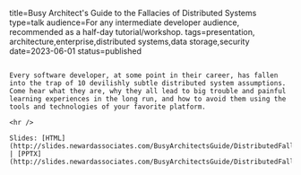 title=Busy Architect's Guide   to the Fallacies of Distributed Systems
type=talk
audience=For any intermediate developer audience, recommended as a half-day tutorial/workshop.
tags=presentation, architecture,enterprise,distributed systems,data storage,security
date=2023-06-01
status=published
~~~~~~

Every software developer, at some point in their career, has fallen into the trap of 10 devilishly subtle distributed system assumptions. Come hear what they are, why they all lead to big trouble and painful learning experiences in the long run, and how to avoid them using the tools and technologies of your favorite platform.
    
<hr />

Slides: [HTML](http://slides.newardassociates.com/BusyArchitectsGuide/DistributedFallacies.html) | [PPTX](http://slides.newardassociates.com/BusyArchitectsGuide/DistributedFallacies.pptx)
